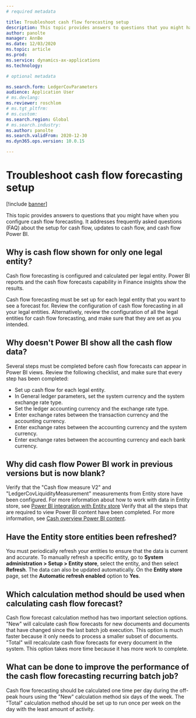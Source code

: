 ```yaml
---
# required metadata

title: Troubleshoot cash flow forecasting setup
description: This topic provides answers to questions that you might have when you configure cash flow forecasting. It addresses frequently asked questions (FAQ) about the setup for cash flow, updates to cash flow, and cash flow Power BI.
author: panolte
manager: AnnBe
ms.date: 12/03/2020
ms.topic: article
ms.prod: 
ms.service: dynamics-ax-applications
ms.technology: 

# optional metadata

ms.search.form: LedgerCovParameters
audience: Application User
# ms.devlang: 
ms.reviewer: roschlom
# ms.tgt_pltfrm: 
# ms.custom: 
ms.search.region: Global
# ms.search.industry: 
ms.author: panolte 
ms.search.validFrom: 2020-12-30
ms.dyn365.ops.version: 10.0.15

---
```


# Troubleshoot cash flow forecasting setup

[!include [banner](../includes/banner.md)]

This topic provides answers to questions that you might have when you configure cash flow forecasting. It addresses frequently asked questions (FAQ) about the setup for cash flow, updates to cash flow, and cash flow Power BI.

## Why is cash flow shown for only one legal entity?

Cash flow forecasting is configured and calculated per legal entity. Power BI reports and the cash flow forecasts capability in Finance insights show the results.

Cash flow forecasting must be set up for each legal entity that you want to see a forecast for. Review the configuration of cash flow forecasting in all your legal entities. Alternatively, review the configuration of all the legal entities for cash flow forecasting, and make sure that they are set as you intended.

## Why doesn't Power BI show all the cash flow data?

Several steps must be completed before cash flow forecasts can appear in Power BI views. Review the following checklist, and make sure that every step has been completed:

- Set up cash flow for each legal entity.
- In General ledger parameters, set the system currency and the system exchange rate type.
- Set the ledger accounting currency and the exchange rate type.
- Enter exchange rates between the transaction currency and the accounting currency.
- Enter exchange rates between the accounting currency and the system currency.
- Enter exchange rates between the accounting currency and each bank currency.

## Why did cash flow Power BI work in previous versions but is now blank?

Verify that the "Cash flow measure V2" and "LedgerCovLiquidityMeasurement" measurements from Entity store have been configured. For more information about how to work with data in Entity store, see [Power BI integration with Entity store](../../fin-ops-core/dev-itpro/analytics/power-bi-integration-entity-store.md) Verify that all the steps that are required to view Power BI content have been completed. For more information, see [Cash overview Power BI content](Cash-Overview-Power-BI-content.md).

## Have the Entity store entities been refreshed?

You must periodically refresh your entities to ensure that the data is current and accurate. To manually refresh a specific entity, go to **System administration \> Setup \> Entity store**, select the entity, and then select **Refresh**. The data can also be updated automatically. On the **Entity store** page, set the **Automatic refresh enabled** option to **Yes**.

## Which calculation method should be used when calculating cash flow forecast?

Cash flow forecast calculation method has two important selection options.  "New" will calculate cash flow forecasts for new documents and documents that have changed since the last batch job execution.  This option is much faster because it only needs to process a smaller subset of documents.  "Total" will recalculate cash flow forecasts for every document in the system.  This option takes more time because it has more work to complete.

## What can be done to improve the performance of the cash flow forecasting recurring batch job?

Cash flow forecasting should be calculated one time per day during the off-peak hours using the "New" calculation method six days of the week.  The "Total" calculation method should be set up to run once per week on the day with the least amount of activity.
